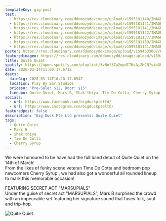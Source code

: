 ```yaml
---
templateKey: gig-post
test:
  - https://res.cloudinary.com/ddomozydd/image/upload/v1595181140/IMAGES%20FOR%20gigs/QQ/QQ6_nlbvjl.jpg
  - https://res.cloudinary.com/ddomozydd/image/upload/v1595181141/IMAGES%20FOR%20gigs/QQ/QQ7_vm3qhp.jpg
  - https://res.cloudinary.com/ddomozydd/image/upload/v1595181141/IMAGES%20FOR%20gigs/QQ/QQ5_epi023.jpg
  - https://res.cloudinary.com/ddomozydd/image/upload/v1595181142/IMAGES%20FOR%20gigs/QQ/QQ4_qhsz5x.jpg
  - https://res.cloudinary.com/ddomozydd/image/upload/v1595181137/IMAGES%20FOR%20gigs/QQ/QQ1_at4wot.jpg
  - https://res.cloudinary.com/ddomozydd/image/upload/v1595181139/IMAGES%20FOR%20gigs/QQ/QQ2_gnqade.jpg
  - https://res.cloudinary.com/ddomozydd/image/upload/v1595181141/IMAGES%20FOR%20gigs/QQ/QQ3_oidxrv.jpg
poster: https://res.cloudinary.com/ddomozydd/image/upload/v1594533067/QQBorder_xdalsj.png
featuredimageo: https://res.cloudinary.com/ddomozydd/image/upload/v1594533067/QQBorder_xdalsj.png
title: Quite Quiet
spotify: https://open.spotify.com/playlist/3vNnf3Za2mpdITHsAjZHCN?si=Gk95tnL5Qy2eDKlEKDnIaw
date: 2020-03-14T11:00:17.671Z
deets:
  dateGig: 2020-03-14T10:20:17.694Z
  location: Play By Ear Studios
  pricesu: "Pre-Sale: $12, Door: $15"
  lineupu: Quite Quiet, Mars B, Shak'thiya, Tim De Cotta, Cherry Syrup
socials:
  - url: https://www.facebook.com/bigduckpteltd/
  - url: https://www.instagram.com/bigduckpteltd/
featuredpost: false
description: "Big Duck Pte Ltd presents: Quite Quiet"
tags:
  - Quite Quiet
  - Mars B
  - Shak'thiya
  - Tim De Cotta
  - Cherry Syrup
---
```

We were honoured to be have had the full band debut of Quite Quiet on the 14th of March! \
From the likes of funky scene veteran Time De Cotta and bedroom pop newcomers Cherry Syrup , we had also got a wonderful all rounded lineup to mark this memorable occasion!

FEATURING SECRET ACT "MARSUPIALS"\
Under the guise of secret act "MARSUPIALS", Mars B surprised the crowd with an impeccable set featuring her signature sound that fuses folk, soul and trip-hop.

![](https://res.cloudinary.com/ddomozydd/image/upload/v1594533067/QQBorder_xdalsj.png "Quite Quiet")